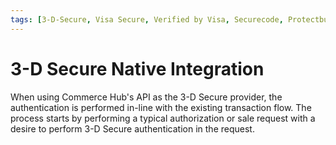 ```yaml
---
tags: [3-D-Secure, Visa Secure, Verified by Visa, Securecode, Protectbuy, Safekey]
---
```


# 3-D Secure Native Integration

When using Commerce Hub's API as the 3-D Secure provider, the authentication is performed in-line with the existing transaction flow. The process starts by performing a typical authorization or sale request with a desire to perform 3-D Secure authentication in the request.
